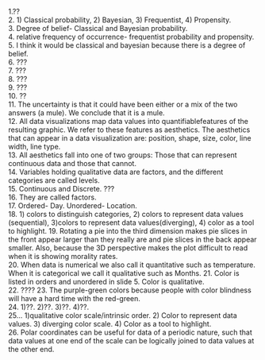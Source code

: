 1.??  
2. 1) Classical probability, 2) Bayesian, 3) Frequentist, 4) Propensity.  
3. Degree of belief- Classical and Bayesian probability.  
4. relative frequency of occurrence- frequentist probability and propensity.  
5. I think it would be classical and bayesian because there is a degree of belief.  
6. ???  
7. ???  
8. ???   
9. ???  
10. ??  
11. The uncertainty is that it could have been either or a mix of the two answers (a mule). We conclude that it is a mule.  
12. All data visualizations map data values into quantifiablefeatures of the resulting graphic. We refer to these features as aesthetics. The aesthetics that can appear in a data visualization are: position, shape, size, color, line width, line type.  
13. All aesthetics fall into one of two groups: Those that can represent continuous data and those that cannot.  
14. Variables holding qualitative data are factors, and the different categories are called levels.    
15. Continuous and Discrete. ???  
16. They are called factors.  
17. Ordered- Day. Unordered- Location.  
18. 1) colors to distinguish categories, 2) colors to represent data values (sequential), 3)colors to represent data values(diverging), 4) color as a tool to highlight.
19. Rotating a pie into the third dimension makes pie slices in the front appear larger than they really are and pie slices in the back appear smaller. Also, because the 3D perspective makes the plot difficult to read when it is showing morality rates.  
20. When data is numerical we also call it quantitative such as temperature. When it is categorical we call it qualitative such as Months.
21. Color is listed in orders and unordered in slide 5. Color is qualitative.  
22. ????
23. The purple-green colors because people with color blindness will have a hard time with the red-green.  
24. 1)??. 2)??. 3)??. 4)??.  
25... 1)qualitative color scale/intrinsic order. 2) Color to represent data values. 3) diverging
color scale. 4) Color as a tool to highlight.  
26. Polar coordinates can be useful for data of a periodic nature, such that data values at one end of the scale can be logically joined to data values at the other end. 


